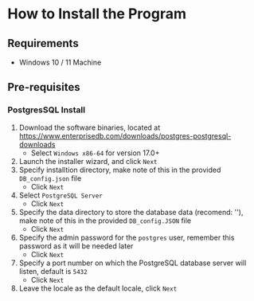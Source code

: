 # How to Install the Program

## Requirements
* Windows 10 / 11 Machine

## Pre-requisites

### PostgresSQL Install
1) Download the software binaries, located at https://www.enterprisedb.com/downloads/postgres-postgresql-downloads
   * Select ``` Windows x86-64 ``` for version 17.0+
2) Launch the installer wizard, and click ``` Next ```
3) Specify installtion directory, make note of this in the provided ``` DB_config.json ``` file
   * Click ``` Next ```
4) Select ``` PostgreSQL Server ```
   * Click ``` Next ```
5) Specify the data directory to store the database data (recomend: ''), make note of this in the provided ``` DB_config.JSON ``` file
   * Click ``` Next ```
6) Specify the admin password for the ``` postgres ``` user, remember this password as it will be needed later
   * Click ``` Next ```
7) Specify a port number on which the PostgreSQL database server will listen, default is ``` 5432 ```
   * Click ``` Next ```
8) Leave the locale as the default locale, click ``` Next ```
